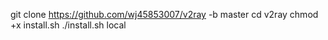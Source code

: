 git clone https://github.com/wj45853007/v2ray -b master
cd v2ray
chmod +x install.sh
./install.sh local
